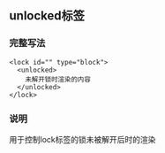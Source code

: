 ## unlocked标签

### 完整写法
```
<lock id="" type="block">
  <unlocked>
    未解开锁时渲染的内容
  </unlocked>
</lock>
```

### 说明
用于控制lock标签的锁未被解开后时的渲染
